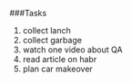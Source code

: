 ###Tasks
1. collect lanch
2. collect garbage
3. watch one video about QA
4. read article on habr
5. plan car makeover
